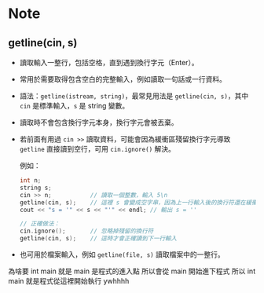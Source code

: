 # Note

## getline(cin, s)

- 讀取輸入一整行，包括空格，直到遇到換行字元（Enter）。
- 常用於需要取得包含空白的完整輸入，例如讀取一句話或一行資料。
- 語法：`getline(istream, string)`，最常見用法是 `getline(cin, s)`，其中 `cin` 是標準輸入，`s` 是 string 變數。
- 讀取時不會包含換行字元本身，換行字元會被丟棄。
- 若前面有用過 `cin >>` 讀取資料，可能會因為緩衝區殘留換行字元導致 `getline` 直接讀到空行，可用 `cin.ignore()` 解決。

  例如：

  ```cpp
  int n;
  string s;
  cin >> n;           // 讀取一個整數，輸入 5\n
  getline(cin, s);    // 這裡 s 會變成空字串，因為上一行輸入後的換行符還在緩衝區
  cout << "s = '" << s << "'" << endl; // 輸出 s = ''

  // 正確做法：
  cin.ignore();       // 忽略掉殘留的換行符
  getline(cin, s);    // 這時才會正確讀到下一行輸入
  ```

- 也可用於檔案輸入，例如 `getline(file, s)` 讀取檔案中的一整行。

為啥要 int main
就是 main 是程式的進入點
所以會從 main 開始進下程式
所以 int main 就是程式從這裡開始執行 ywhhhh
